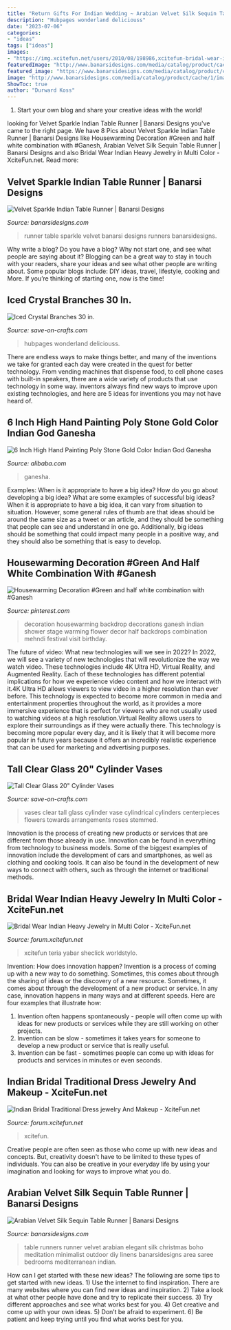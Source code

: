 ```yaml
---
title: "Return Gifts For Indian Wedding ~ Arabian Velvet Silk Sequin Table Runner"
description: "Hubpages wonderland deliciouss"
date: "2023-07-06"
categories:
- "ideas"
tags: ["ideas"]
images:
- "https://img.xcitefun.net/users/2010/08/198986,xcitefun-bridal-wear-indian-heavy-jewelry-in-mult.jpg"
featuredImage: "http://www.banarsidesigns.com/media/catalog/product/cache/1/image/850x/040ec09b1e35df139433887a97daa66f/a/v/av-tablerunner-passionred_4.jpg"
featured_image: "https://www.banarsidesigns.com/media/catalog/product/cache/1/image/850x/040ec09b1e35df139433887a97daa66f/v/s/vs-tablerunner-red.jpg"
image: "http://www.banarsidesigns.com/media/catalog/product/cache/1/image/850x/040ec09b1e35df139433887a97daa66f/a/v/av-tablerunner-passionred_4.jpg"
ShowToc: true
author: "Durward Koss"
---
```



1. Start your own blog and share your creative ideas with the world!

	

		
looking for Velvet Sparkle Indian Table Runner | Banarsi Designs you've came to the right page. We have 8 Pics about Velvet Sparkle Indian Table Runner | Banarsi Designs like Housewarming Decoration #Green and half white combination with #Ganesh, Arabian Velvet Silk Sequin Table Runner | Banarsi Designs and also Bridal Wear Indian Heavy Jewelry in Multi Color - XciteFun.net. Read more:
		
    
## Velvet Sparkle Indian Table Runner | Banarsi Designs

<img loading=lazy src="https://www.banarsidesigns.com/media/catalog/product/cache/1/image/850x/040ec09b1e35df139433887a97daa66f/v/s/vs-tablerunner-red.jpg" onerror="this.onerror=null;this.src='https://tse1.mm.bing.net/th?id=OIP.oGJq3Ime2wgm7_YVx9XLAAHaKg&amp;pid=15.1';" alt="Velvet Sparkle Indian Table Runner | Banarsi Designs">

_Source: banarsidesigns.com_

>runner table sparkle velvet banarsi designs runners banarsidesigns. 

	

Why write a blog?
Do you have a blog? Why not start one, and see what people are saying about it? Blogging can be a great way to stay in touch with your readers, share your ideas and see what other people are writing about. Some popular blogs include: DIY ideas, travel, lifestyle, cooking and More. If you’re thinking of starting one, now is the time!

    
## Iced Crystal Branches 30 In.

<img loading=lazy src="https://d28xhcgddm1buq.cloudfront.net/product-images/iced-branches-30-in-artificial-9.jpg" onerror="this.onerror=null;this.src='https://tse2.mm.bing.net/th?id=OIP.EkwdcCGJ3UBeVOcBOwDhWQHaKl&amp;pid=15.1';" alt="Iced Crystal Branches 30 in.">

_Source: save-on-crafts.com_

>hubpages wonderland deliciouss. 

	

There are endless ways to make things better, and many of the inventions we take for granted each day were created in the quest for better technology. From vending machines that dispense food, to cell phone cases with built-in speakers, there are a wide variety of products that use technology in some way. inventors always find new ways to improve upon existing technologies, and here are 5 ideas for inventions you may not have heard of.

    
## 6 Inch High Hand Painting Poly Stone Gold Color Indian God Ganesha

<img loading=lazy src="https://sc01.alicdn.com/kf/HTB1U_uamrorBKNjSZFjq6A_SpXaE/200129843/HTB1U_uamrorBKNjSZFjq6A_SpXaE.jpg" onerror="this.onerror=null;this.src='https://tse3.mm.bing.net/th?id=OIP.xVcufykAU6DWol6y2saFHgHaHa&amp;pid=15.1';" alt="6 Inch High Hand Painting Poly Stone Gold Color Indian God Ganesha">

_Source: alibaba.com_

>ganesha. 

	

Examples: When is it appropriate to have a big idea? How do you go about developing a big idea? What are some examples of successful big ideas?
When it is appropriate to have a big idea, it can vary from situation to situation. However, some general rules of thumb are that ideas should be around the same size as a tweet or an article, and they should be something that people can see and understand in one go. Additionally, big ideas should be something that could impact many people in a positive way, and they should also be something that is easy to develop.

    
## Housewarming Decoration #Green And Half White Combination With #Ganesh

<img loading=lazy src="https://i.pinimg.com/736x/8a/b5/cd/8ab5cd2408e8bab2e868c0c19e5c40ae.jpg" onerror="this.onerror=null;this.src='https://tse2.mm.bing.net/th?id=OIP.jZIG-VufTRws1QALc_vWCAHaD_&amp;pid=15.1';" alt="Housewarming Decoration #Green and half white combination with #Ganesh">

_Source: pinterest.com_

>decoration housewarming backdrop decorations ganesh indian shower stage warming flower decor half backdrops combination mehndi festival visit birthday. 

	

The future of video: What new technologies will we see in 2022?
In 2022, we will see a variety of new technologies that will revolutionize the way we watch video. These technologies include 4K Ultra HD, Virtual Reality, and Augmented Reality. Each of these technologies has different potential implications for how we experience video content and how we interact with it.4K Ultra HD allows viewers to view video in a higher resolution than ever before. This technology is expected to become more common in media and entertainment properties throughout the world, as it provides a more immersive experience that is perfect for viewers who are not usually used to watching videos at a high resolution.Virtual Reality allows users to explore their surroundings as if they were actually there. This technology is becoming more popular every day, and it is likely that it will become more popular in future years because it offers an incredibly realistic experience that can be used for marketing and advertising purposes.

    
## Tall Clear Glass 20&quot; Cylinder Vases

<img loading=lazy src="https://d28xhcgddm1buq.cloudfront.net/product-images/tall-vases-clear-glass-cylinder-6x20-vases-4.jpg" onerror="this.onerror=null;this.src='https://tse1.mm.bing.net/th?id=OIP._LoFmbwXemIKLSm4CtnwOQHaNl&amp;pid=15.1';" alt="Tall Clear Glass 20&quot; Cylinder Vases">

_Source: save-on-crafts.com_

>vases clear tall glass cylinder vase cylindrical cylinders centerpieces flowers towards arrangements roses stemmed. 

	

Innovation is the process of creating new products or services that are different from those already in use. Innovation can be found in everything from technology to business models. Some of the biggest examples of innovation include the development of cars and smartphones, as well as clothing and cooking tools. It can also be found in the development of new ways to connect with others, such as through the internet or traditional methods.

    
## Bridal Wear Indian Heavy Jewelry In Multi Color - XciteFun.net

<img loading=lazy src="https://img.xcitefun.net/users/2010/08/198986,xcitefun-bridal-wear-indian-heavy-jewelry-in-mult.jpg" onerror="this.onerror=null;this.src='https://tse2.mm.bing.net/th?id=OIP.Ti8N7Mwx_EXCLdS7XpkwMwHaFj&amp;pid=15.1';" alt="Bridal Wear Indian Heavy Jewelry in Multi Color - XciteFun.net">

_Source: forum.xcitefun.net_

>xcitefun teria yabar sheclick worldstylo. 

	

Invention: How does innovation happen?
Invention is a process of coming up with a new way to do something. Sometimes, this comes about through the sharing of ideas or the discovery of a new resource. Sometimes, it comes about through the development of a new product or service.
In any case, innovation happens in many ways and at different speeds. Here are four examples that illustrate how: 

1) Invention often happens spontaneously - people will often come up with ideas for new products or services while they are still working on other projects. 
2) Invention can be slow - sometimes it takes years for someone to develop a new product or service that is really useful. 
3) Invention can be fast - sometimes people can come up with ideas for products and services in minutes or even seconds.

    
## Indian Bridal Traditional Dress Jewelry And Makeup - XciteFun.net

<img loading=lazy src="https://img.xcitefun.net/users/2011/10/266842,xcitefun-indian-bridal-traditional-dress-jewelry-.jpg" onerror="this.onerror=null;this.src='https://tse1.mm.bing.net/th?id=OIP.T-fLRYqAm75U6eS1b2FwsQHaFG&amp;pid=15.1';" alt="Indian Bridal Traditional Dress jewelry And Makeup - XciteFun.net">

_Source: forum.xcitefun.net_

>xcitefun. 

	

Creative people are often seen as those who come up with new ideas and concepts. But, creativity doesn't have to be limited to these types of individuals. You can also be creative in your everyday life by using your imagination and looking for ways to improve what you do.

    
## Arabian Velvet Silk Sequin Table Runner | Banarsi Designs

<img loading=lazy src="http://www.banarsidesigns.com/media/catalog/product/cache/1/image/850x/040ec09b1e35df139433887a97daa66f/a/v/av-tablerunner-passionred_4.jpg" onerror="this.onerror=null;this.src='https://tse3.mm.bing.net/th?id=OIP.VtiwXfFMH73GreY-qTdAFwHaLH&amp;pid=15.1';" alt="Arabian Velvet Silk Sequin Table Runner | Banarsi Designs">

_Source: banarsidesigns.com_

>table runners runner velvet arabian elegant silk christmas boho meditation minimalist outdoor diy linens banarsidesigns area saree bedrooms mediterranean indian. 

	

How can I get started with these new ideas?
The following are some tips to get started with new ideas. 1) Use the internet to find inspiration. There are many websites where you can find new ideas and inspiration. 2) Take a look at what other people have done and try to replicate their success. 3) Try different approaches and see what works best for you. 4) Get creative and come up with your own ideas. 5) Don’t be afraid to experiment. 6) Be patient and keep trying until you find what works best for you.

